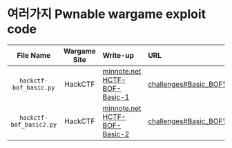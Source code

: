 # 여러가지 Pwnable wargame exploit code
|File Name|Wargame Site|Write-up|URL|
|:---:|:---:|:---|:---|
|`hackctf-bof_basic.py`|HackCTF|<a href="https://minnote.net/pwnable/HCTF-BOF-Basic-1/" target="_blank">minnote.net HCTF-BOF-Basic-1</a>|<a href="https://ctf.j0n9hyun.xyz/challenges#Basic_BOF%20#1" target="_blank">challenges#Basic_BOF%20#1</a>|
|`hackctf-bof_basic2.py`|HackCTF|<a href="https://minnote.net/pwnable/HCTF-BOF-Basic-2/" target="_blank">minnote.net HCTF-BOF-Basic-2</a>|<a href="https://ctf.j0n9hyun.xyz/challenges#Basic_BOF%20#2" target="_blank">challenges#Basic_BOF%20#2</a>|
